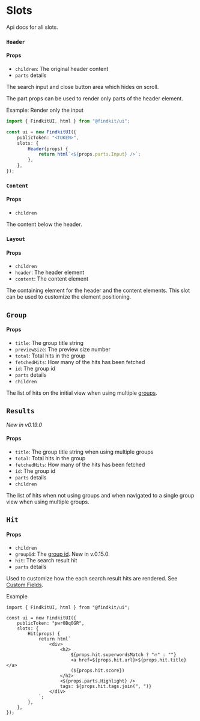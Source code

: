 # Slots

<Api page="ui.slots" >Api docs for all slots</Api>.

### `Header`

<Api page="ui.slots.header" />

#### Props

- `children`: The original header content
- `parts` <Api page="ui.headerslotparts">details</Api>

The search input and close button area which hides on scroll.

The part props can be used to render only parts of the header element.

Example: Render only the input

```ts
import { FindkitUI, html } from "@findkit/ui";

const ui = new FindkitUI({
	publicToken: "<TOKEN>",
	slots: {
		Header(props) {
			return html`<${props.parts.Input} />`;
		},
	},
});
```

### `Content`

<Api page="ui.slots.content" />

#### Props

- `children`

The content below the header.

### `Layout`

<Api page="ui.slots.layout" />

#### Props

- `children`
- `header`: The header element
- `content`: The content element

The containing element for the header and the content elements. This slot can be
used to customize the element positioning.

## `Group`

<Api page="ui.slots.Group" />

#### Props

- `title`: The group title string
- `previewSize`: The preview size number
- `total`: Total hits in the group
- `fetchedHits`: How many of the hits has been fetched
- `id`: The group id
- `parts` <Api page="ui.groupslotparts">details</Api>
- `children`

The list of hits on the initial view when using multiple [groups](/ui/api/groups).

## `Results`

_New in v0.19.0_

<Api page="ui.slots.Results" />

#### Props

- `title`: The group title string when using multiple groups
- `total`: Total hits in the group
- `fetchedHits`: How many of the hits has been fetched
- `id`: The group id
- `parts` <Api page="ui.ResultSlotParts">details</Api>
- `children`

The list of hits when not using groups and when navigated to a single group view when using multiple groups.

## `Hit`

<Api page="ui.slots.hit" />

#### Props

- `children`
- `groupId`: The [group id](/ui/api/groups#id). New in v.0.15.0.
- `hit`: The <Api page="ui.searchresulthit">search result hit</Api>
- `parts` <Api page="ui.hitslotparts">details</Api>

Used to customize how the each search result hits are rendered. See [Custom
Fields](/ui/slot-overrides/custom-fields).

Example

```tsx
import { FindkitUI, html } from "@findkit/ui";

const ui = new FindkitUI({
	publicToken: "pwrOBq0GR",
	slots: {
		Hit(props) {
			return html`
				<div>
					<h2>
						${props.hit.superwordsMatch ? "🔥" : ""}
						<a href=${props.hit.url}>${props.hit.title}</a>
						(${props.hit.score})
					</h2>
					<${props.parts.Highlight} />
					tags: ${props.hit.tags.join(", ")}
				</div>
			`;
		},
	},
});
```

<Codesandbox example="static/hit-slot" />
